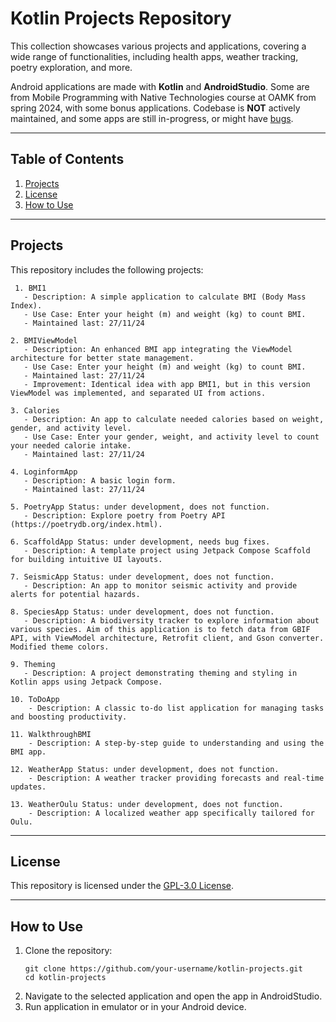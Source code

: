 # Kotlin Projects Repository

This collection showcases various projects and applications, covering a wide range of functionalities, including health apps, weather tracking, poetry exploration, and more.

Android applications are made with **Kotlin** and **AndroidStudio**. Some are from Mobile Programming with Native Technologies course at OAMK from spring 2024, with some bonus applications. Codebase is **NOT** actively maintained, and some apps are still in-progress, or might have <ins>bugs</ins>.

---

## Table of Contents
1. [Projects](#projects)
2. [License](#license)
3. [How to Use](#how-to-use)

---

## Projects

This repository includes the following projects:
```
 1. BMI1
   - Description: A simple application to calculate BMI (Body Mass Index).
   - Use Case: Enter your height (m) and weight (kg) to count BMI.
   - Maintained last: 27/11/24

2. BMIViewModel
   - Description: An enhanced BMI app integrating the ViewModel architecture for better state management.
   - Use Case: Enter your height (m) and weight (kg) to count BMI.
   - Maintained last: 27/11/24
   - Improvement: Identical idea with app BMI1, but in this version ViewModel was implemented, and separated UI from actions.

3. Calories
   - Description: An app to calculate needed calories based on weight, gender, and activity level.
   - Use Case: Enter your gender, weight, and activity level to count your needed calorie intake.
   - Maintained last: 27/11/24

4. LoginformApp
   - Description: A basic login form.
   - Maintained last: 27/11/24

5. PoetryApp Status: under development, does not function.
   - Description: Explore poetry from Poetry API (https://poetrydb.org/index.html).

6. ScaffoldApp Status: under development, needs bug fixes.
   - Description: A template project using Jetpack Compose Scaffold for building intuitive UI layouts.

7. SeismicApp Status: under development, does not function.
   - Description: An app to monitor seismic activity and provide alerts for potential hazards.

8. SpeciesApp Status: under development, does not function.
   - Description: A biodiversity tracker to explore information about various species. Aim of this application is to fetch data from GBIF API, with ViewModel architecture, Retrofit client, and Gson converter. Modified theme colors.

9. Theming
   - Description: A project demonstrating theming and styling in Kotlin apps using Jetpack Compose.

10. ToDoApp
    - Description: A classic to-do list application for managing tasks and boosting productivity.

11. WalkthroughBMI
    - Description: A step-by-step guide to understanding and using the BMI app.

12. WeatherApp Status: under development, does not function.
    - Description: A weather tracker providing forecasts and real-time updates.

13. WeatherOulu Status: under development, does not function.
    - Description: A localized weather app specifically tailored for Oulu.
```

---

## License

This repository is licensed under the [GPL-3.0 License](./LICENSE).

---

## How to Use

1. Clone the repository:
   ```
   git clone https://github.com/your-username/kotlin-projects.git
   cd kotlin-projects
   ```
2. Navigate to the selected application and open the app in AndroidStudio.
3. Run application in emulator or in your Android device.
